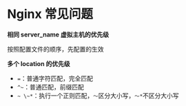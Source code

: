 # Nginx 常见问题

**相同 server_name 虚拟主机的优先级**

按照配置文件的顺序，先配置的生效

**多个 location 的优先级**

* `=`：普通字符匹配，完全匹配
* `^~`：普通匹配，前缀匹配
* `~ \~*`：执行一个正则匹配，`～`区分大小写，`～*`不区分大小写